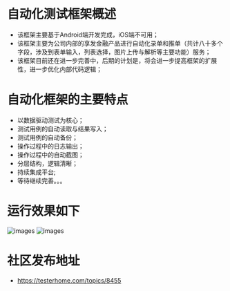 # 自动化测试框架概述
* 该框架主要基于Android端开发完成，iOS端不可用；
* 该框架主要为公司内部的享发金融产品进行自动化录单和推单（共计八十多个字段，涉及到表单输入，列表选择，图片上传与解析等主要功能）服务；
* 该框架目前还在进一步完善中，后期的计划是，将会进一步提高框架的扩展性，进一步优化内部代码逻辑；

# 自动化框架的主要特点
* 以数据驱动测试为核心； 
* 测试用例的自动读取与结果写入； 
* 测试用例的自动备份；
* 操作过程中的日志输出；
* 操作过程中的自动截图；
* 分层结构，逻辑清晰；
* 持续集成平台;
* 等待继续完善。。。


# 运行效果如下
![images](https://testerhome.com/uploads/photo/2017/1a017510-aa1d-43e8-9fa1-89e81ce8c2a3.jpg!large) 
![images](https://testerhome.com/uploads/photo/2017/14df97ce-de09-4d3c-ad95-9ae4ce1ed05e.jpg!large) 


# 社区发布地址
* https://testerhome.com/topics/8455

